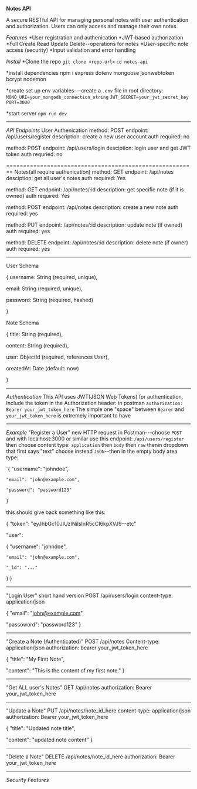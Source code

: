 __Notes API__ 

A secure RESTful API for managing personal notes with user authentication and authorization. Users can only access and manage their own notes.

_Features_
*User registration and authenication
*JWT-based authorization
*Full Create Read Update Delete--operations for notes
*User-specific note access (security)
*Input validation and error handling

_Install_
*Clone the repo
`git clone <repo-url>`
`cd notes-api`

*install dependencies 
npm i express dotenv mongoose jsonwebtoken bcrypt nodemon

*create set up env variables---create a `.env` file in root directory:
`MONO_URI=your_mongodb_connection_string`
`JWT_SECRET=your_jwt_secret_key`
`PORT=3000`

*start server
`npm run dev`

----------------------------------------------------------------------------

_API Endpoints_
User Authenication
method: POST
endpoint: /api/users/register
description: create a new user account
auth required: no

method: POST
endpoint: /api/users/login
desciption: login user and get JWT token
auth requried: no


========================================================
Notes(all require authenication)
method: GET
endpoint: /api/notes
desciption: get all user's notes
auth required: Yes

method: GET
endpoint: /api/notes/:id 
description: get specific note (if it is owned)
auth required: Yes

method: POST
endpoint: /api/notes
description: create a new note
auth required: yes

method: PUT
endpoint: /api/notes/:id 
description: update note (if owned)
auth required: yes

method: DELETE
endpoint: /api/notes/:id 
description: delete note (if owner)
auth required: yes 

------------------------------------

User Schema

{
   username: String (required, unique),
   
   email: String (required, unique),
   
   password: String (required, hashed)
   
}


Note Schema

{
  title: String (required),
  
  content: String (required),
  
  user: ObjectId (required, references User),
  
  createdAt: Date (default: now)
  
}

--------------------------------------------------

_Authentication_
This API uses JWT(JSON Web Tokens) for authentication. 
Include the token in the Authorization header: in postman 
`authorization: Bearer your_jwt_token_here`  The simple one "space" between `Bearer` and `your_jwt_token_here` is extremely important to have

-----------------------------
_Example_
"Register a User"
new HTTP request in Postman---choose `POST` and with localhost:3000 or similar use this endpoint: `/api/users/register` then choose content type: `application` then `body` then `raw` thenin dropdown that first says
"text" choose instead `JSON`--then in the empty body area type:  

`{
    "username": "johndoe",
    
    "email": "john@example.com",
    
    "password": "password123"
}

this should give back something like this:

{
  "token": "eyJhbGc10JIUzINiIsInR5cCI6kpXVJ9--etc"
  
  "user": 
  
  {
    "username": "johndoe",
    
    "email": "john@example.com",
    
    "_id": "..."
}
}

--------------------------------------------
"Login User"
short hand version
POST  /api/users/login
content-type: application/json

{
  "email": "john@example.com",
  
  "passoword": "password123"
}

---------------------------------------
"Create a Note (Authenticated)"
POST  /api/notes
Content-type: application/json
authorization: bearer your_jwt_token_here

{
  "title": "My First Note",
  
  "content": "This is the content of my first note."
}

--------------------------------------------------------------------

"Get ALL user's Notes"
GET /api/notes
authorization: Bearer your_jwt_token_here

---------------------------------------------------------------

"Update a Note"
PUT  /api/notes/note_id_here
content-type: application/json
authorization: Bearer your_jwt_token_here

{
  "title": "Updated note title",
  
  "content": "updated note content"
}

-----------------------------------------------------------------
"Delete a Note"
DELETE  /api/notes/note_id_here
authorization: Bearer your_jwt_token_here

-----------------------------------------------
_Security Features_

 


